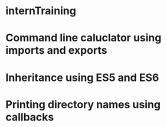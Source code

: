 # internTraining
# Command line caluclator using imports and exports
# Inheritance using ES5 and ES6
# Printing directory names using callbacks
